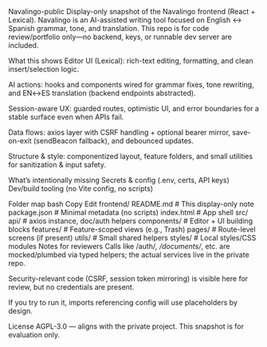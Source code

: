 Navalingo-public
Display-only snapshot of the Navalingo frontend (React + Lexical). Navalingo is an AI-assisted writing tool focused on English ↔ Spanish grammar, tone, and translation. This repo is for code review/portfolio only—no backend, keys, or runnable dev server are included.

What this shows
Editor UI (Lexical): rich-text editing, formatting, and clean insert/selection logic.

AI actions: hooks and components wired for grammar fixes, tone rewriting, and EN↔ES translation (backend endpoints abstracted).

Session-aware UX: guarded routes, optimistic UI, and error boundaries for a stable surface even when APIs fail.

Data flows: axios layer with CSRF handling + optional bearer mirror, save-on-exit (sendBeacon fallback), and debounced updates.

Structure & style: componentized layout, feature folders, and small utilities for sanitization & input safety.

What’s intentionally missing
Secrets & config (.env, certs, API keys)
Dev/build tooling (no Vite config, no scripts)

Folder map
bash
Copy
Edit
frontend/
  README.md              # This display-only note
  package.json           # Minimal metadata (no scripts)
  index.html             # App shell
  src/
    api/                 # axios instance, doc/auth helpers
    components/          # Editor + UI building blocks
    features/            # Feature-scoped views (e.g., Trash)
    pages/               # Route-level screens (if present)
    utils/               # Small shared helpers
    styles/              # Local styles/CSS modules
Notes for reviewers
Calls like /auth/*, /documents/*, etc. are mocked/plumbed via typed helpers; the actual services live in the private repo.

Security-relevant code (CSRF, session token mirroring) is visible here for review, but no credentials are present.

If you try to run it, imports referencing config will use placeholders by design.

License
AGPL-3.0 — aligns with the private project. This snapshot is for evaluation only.
